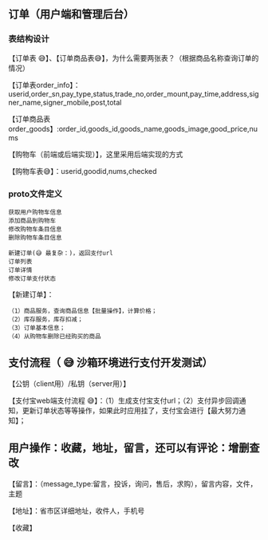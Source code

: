 ## 订单（用户端和管理后台）


### 表结构设计

【订单表 😅】、【订单商品表😅】，为什么需要两张表？（根据商品名称查询订单的情况）

【订单表order_info】：userid,order_sn,pay_type,status,trade_no,order_mount,pay_time,address,signer_name,signer_mobile,post,total

【订单商品表order_goods】:order_id,goods_id,goods_name,goods_image,good_price,nums

【购物车（前端或后端实现）】，这里采用后端实现的方式

【购物车表😅】：userid,goodid,nums,checked

### proto文件定义

    获取用户购物车信息
    添加商品到购物车
    修改购物车条目信息
    删除购物车条目信息

    新建订单(😅 最复杂：)，返回支付url
    订单列表
    订单详情
    修改订单支付状态


【新建订单】：

    （1）商品服务，查询商品信息【批量操作】，计算价格；
    （2）库存服务，库存扣减；
    （3）订单基本信息；
    （4）从购物车删除已经购买的商品


## 支付流程（ 😅 沙箱环境进行支付开发测试）

【公钥（client用）/私钥（server用）】

【支付宝web端支付流程 😅】：（1）生成支付宝支付url；（2）支付异步回调通知，更新订单状态等等操作，如果此时应用挂了，支付宝会进行【最大努力通知】；


## 用户操作：收藏，地址，留言，还可以有评论：增删查改

【留言】：（message_type:留言，投诉，询问，售后，求购），留言内容，文件，主题

【地址】：省市区详细地址，收件人，手机号

【收藏】
